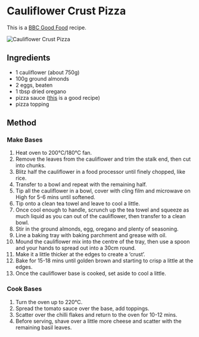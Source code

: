 # Cauliflower Crust Pizza #

This is a [BBC Good Food](https://www.bbcgoodfood.com/recipes/cauliflower-crust-pizza) recipe.

![Cauliflower Crust Pizza](/public/images/Cauliflower-Crust-Pizza.jpg)

## Ingredients ##

- 1 cauliflower (about 750g)
- 100g ground almonds
- 2 eggs, beaten
- 1 tbsp dried oregano
- pizza sauce ([this](/public/recipes/Other/Sauce/Pizza%20Sauce.md) is a good recipe)
- pizza topping

## Method ##


### Make Bases

1. Heat oven to 200°C/180°C fan.
1. Remove the leaves from the cauliflower and trim the stalk end, then cut into chunks.
1. Blitz half the cauliflower in a food processor until finely chopped, like rice.
1. Transfer to a bowl and repeat with the remaining half.
1. Tip all the cauliflower in a bowl, cover with cling film and microwave on High for 5-6 mins until softened.
1. Tip onto a clean tea towel and leave to cool a little.
1. Once cool enough to handle, scrunch up the tea towel and squeeze as much liquid as you can out of the cauliflower, then transfer to a clean bowl.
1. Stir in the ground almonds, egg, oregano and plenty of seasoning.
1. Line a baking tray with baking parchment and grease with oil.
1. Mound the cauliflower mix into the centre of the tray, then use a spoon and your hands to spread out into a 30cm round.
1. Make it a little thicker at the edges to create a ‘crust’.
1. Bake for 15-18 mins until golden brown and starting to crisp a little at the edges.
1. Once the cauliflower base is cooked, set aside to cool a little.

### Cook Bases

1. Turn the oven up to 220°C.
1. Spread the tomato sauce over the base, add toppings.
1. Scatter over the chilli flakes and return to the oven for 10-12 mins.
1. Before serving, shave over a little more cheese and scatter with the remaining basil leaves.

